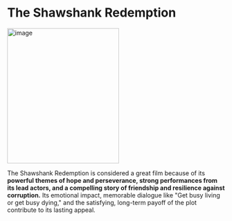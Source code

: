 # **The Shawshank Redemption**
<img width="258" height="312" alt="image" src="https://github.com/user-attachments/assets/c4d81c78-1005-4bf7-bd61-503149be7bb8" />

The Shawshank Redemption is considered a great film because of its **powerful themes of hope and perseverance, strong performances from its lead actors, and a compelling story of friendship and resilience against corruption.** Its emotional impact, memorable dialogue like "Get busy living or get busy dying," and the satisfying, long-term payoff of the plot contribute to its lasting appeal.  
